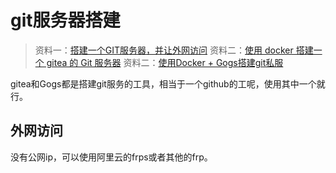 # git服务器搭建

> 资料一：[搭建一个GIT服务器，并让外网访问](bilibili.com/video/BV1Aq4y1D72V/)
> 资料二：[使用 docker 搭建一个 gitea 的 Git 服务器](https://learnku.com/articles/39945)
> 资料二：[使用Docker + Gogs搭建git私服](https://www.jianshu.com/p/a52ebe47b805)

gitea和Gogs都是搭建git服务的工具，相当于一个github的工呢，使用其中一个就行。

## 外网访问

没有公网ip，可以使用阿里云的frps或者其他的frp。
